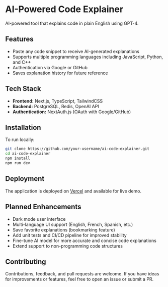 # AI-Powered Code Explainer

AI-powered tool that explains code in plain English using GPT-4.

## Features

- Paste any code snippet to receive AI-generated explanations  
- Supports multiple programming languages including JavaScript, Python, and C++  
- Authentication via Google or GitHub  
- Saves explanation history for future reference  

## Tech Stack

- **Frontend:** Next.js, TypeScript, TailwindCSS  
- **Backend:** PostgreSQL, Redis, OpenAI API  
- **Authentication:** NextAuth.js (OAuth with Google/GitHub)  

## Installation

To run locally:

```bash
git clone https://github.com/your-username/ai-code-explainer.git
cd ai-code-explainer
npm install
npm run dev
```

## Deployment

The application is deployed on [Vercel](https://vercel.com) and available for live demo.

## Planned Enhancements

- Dark mode user interface  
- Multi-language UI support (English, French, Spanish, etc.)  
- Save favorite explanations (bookmarking feature)  
- Add unit tests and CI/CD pipeline for improved stability  
- Fine-tune AI model for more accurate and concise code explanations  
- Extend support to non-programming code structures  

## Contributing

Contributions, feedback, and pull requests are welcome. If you have ideas for improvements or features, feel free to open an issue or submit a PR.
